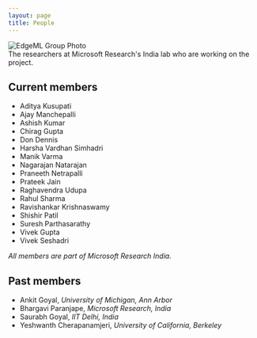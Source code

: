 ```yaml
---
layout: page
title: People
---
```


<div class='image-with-caption-container'>
  <img class='image-with-caption-image' src="{{ site.baseurl}}/img/group_prateek.jpg" alt="EdgeML Group Photo" title="The researchers at Microsoft’s India lab who are working on the project.">
  <div class='image-with-caption-caption'>The researchers at Microsoft Research's India lab who are working on the project.</div>
</div>

## Current members
- Aditya Kusupati
- Ajay Manchepalli
- Ashish Kumar
- Chirag Gupta
- Don Dennis
- Harsha Vardhan Simhadri
- Manik Varma
- Nagarajan Natarajan
- Praneeth Netrapalli
- Prateek Jain
- Raghavendra Udupa
- Rahul Sharma
- Ravishankar Krishnaswamy
- Shishir Patil
- Suresh Parthasarathy
- Vivek Gupta
- Vivek Seshadri

<i class='affiliation'>All members are part of Microsoft Research India.</i>

## Past members

- Ankit Goyal, <i class='affiliation'>University of Michigan, Ann Arbor</i>
- Bhargavi Paranjape, <i class='affiliation'>Microsoft Research, India</i>
- Saurabh Goyal, <i class='affiliation'>IIT Delhi, India</i>
- Yeshwanth Cherapanamjeri, <i class='affiliation'>University of California, Berkeley</i>